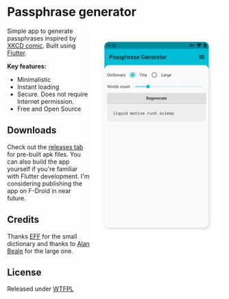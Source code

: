 # Passphrase generator
<img src="./screenshot.png" align="right" height="500">

Simple app to generate passphrases inspired by [XKCD comic](https://www.xkcd.com/936/). Built using [Flutter](https://flutter.io).


**Key features:**
* Minimalistic
* Instant loading
* Secure. Does not require Internet permission.
* Free and Open Source


## Downloads
Check out the [releases tab](https://github.com/holykol/passphrase-generator/releases) for pre-built apk files. You can also build the app yourself if you're familiar with Flutter development. I'm considering publishing the app on F-Droid in near future.

## Credits
Thanks [EFF](https://www.eff.org/deeplinks/2016/07/new-wordlists-random-passphrases) for the small dictionary and thanks to [Alan Beale](http://wyrdplay.org/12dicts.html) for the large one.

## License
Released under [WTFPL](./LICENSE)